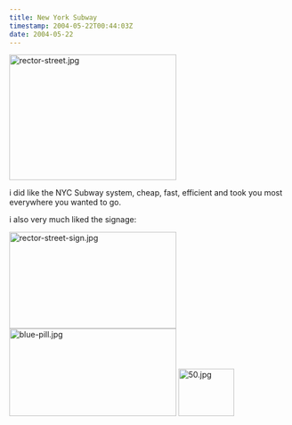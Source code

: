```yaml
---
title: New York Subway
timestamp: 2004-05-22T00:44:03Z
date: 2004-05-22
---
```


<img alt="rector-street.jpg" src="http://blog.whatfettle.com/archives/NYC/rector-street.jpg" width="300" height="225" border="0" />

i did like the NYC Subway system, cheap, fast, efficient and took you most everywhere you wanted to go.
<!--more-->
i also very much liked the signage:

<img alt="rector-street-sign.jpg" src="http://blog.whatfettle.com/archives/NYC/rector-street-sign.jpg" width="300" height="173" border="0" />

<img alt="blue-pill.jpg" src="http://blog.whatfettle.com/archives/NYC/blue-pill.jpg" width="300" height="157" border="0" />

<img alt="50.jpg" src="http://blog.whatfettle.com/archives/NYC/50.jpg" width="100" height="85" border="0" />